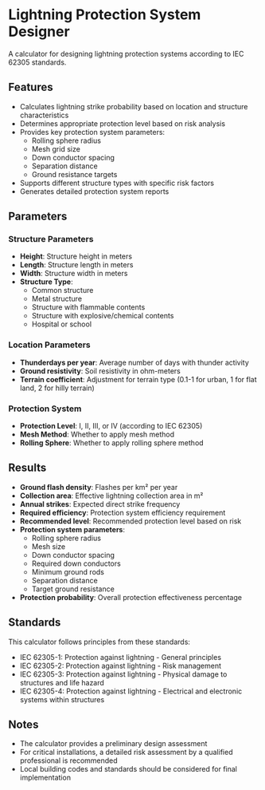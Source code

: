 # Lightning Protection System Designer

A calculator for designing lightning protection systems according to IEC 62305 standards.

## Features

- Calculates lightning strike probability based on location and structure characteristics
- Determines appropriate protection level based on risk analysis
- Provides key protection system parameters:
  - Rolling sphere radius
  - Mesh grid size
  - Down conductor spacing
  - Separation distance
  - Ground resistance targets
- Supports different structure types with specific risk factors
- Generates detailed protection system reports

## Parameters

### Structure Parameters

- **Height**: Structure height in meters
- **Length**: Structure length in meters
- **Width**: Structure width in meters
- **Structure Type**: 
  - Common structure
  - Metal structure
  - Structure with flammable contents
  - Structure with explosive/chemical contents
  - Hospital or school

### Location Parameters

- **Thunderdays per year**: Average number of days with thunder activity
- **Ground resistivity**: Soil resistivity in ohm-meters
- **Terrain coefficient**: Adjustment for terrain type (0.1-1 for urban, 1 for flat land, 2 for hilly terrain)

### Protection System

- **Protection Level**: I, II, III, or IV (according to IEC 62305)
- **Mesh Method**: Whether to apply mesh method
- **Rolling Sphere**: Whether to apply rolling sphere method

## Results

- **Ground flash density**: Flashes per km² per year
- **Collection area**: Effective lightning collection area in m²
- **Annual strikes**: Expected direct strike frequency
- **Required efficiency**: Protection system efficiency requirement
- **Recommended level**: Recommended protection level based on risk
- **Protection system parameters**:
  - Rolling sphere radius
  - Mesh size
  - Down conductor spacing
  - Required down conductors
  - Minimum ground rods
  - Separation distance
  - Target ground resistance
- **Protection probability**: Overall protection effectiveness percentage

## Standards

This calculator follows principles from these standards:
- IEC 62305-1: Protection against lightning - General principles
- IEC 62305-2: Protection against lightning - Risk management
- IEC 62305-3: Protection against lightning - Physical damage to structures and life hazard
- IEC 62305-4: Protection against lightning - Electrical and electronic systems within structures

## Notes

- The calculator provides a preliminary design assessment
- For critical installations, a detailed risk assessment by a qualified professional is recommended
- Local building codes and standards should be considered for final implementation